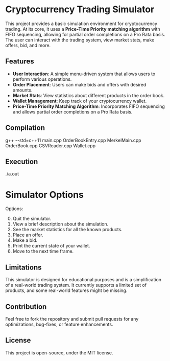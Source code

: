 # Cryptocurrency Trading Simulator

This project provides a basic simulation environment for cryptocurrency trading. At its core, it uses a **Price-Time Priority matching algorithm** with FIFO sequencing, allowing for partial order completions on a Pro Rata basis. The user can interact with the trading system, view market stats, make offers, bid, and more.

## Features

- **User Interaction**: A simple menu-driven system that allows users to perform various operations.
- **Order Placement**: Users can make bids and offers with desired amounts.
- **Market Stats**: View statistics about different products in the order book.
- **Wallet Management**: Keep track of your cryptocurrency wallet.
- **Price-Time Priority Matching Algorithm**: Incorporates FIFO sequencing and allows partial order completions on a Pro Rata basis.

## Compilation 
g++ --std=c++11 main.cpp OrderBookEntry.cpp MerkelMain.cpp OrderBook.cpp CSVReader.cpp Wallet.cpp

## Execution
./a.out

# Simulator Options

Options:

0. Quit the simulator.
1. View a brief description about the simulation.
2. See the market statistics for all the known products.
3. Place an offer.
4. Make a bid.
5. Print the current state of your wallet.
6. Move to the next time frame.

## Limitations

This simulator is designed for educational purposes and is a simplification of a real-world trading system.
It currently supports a limited set of products, and some real-world features might be missing.

## Contribution

Feel free to fork the repository and submit pull requests for any optimizations, bug-fixes, or feature enhancements.

## License

This project is open-source, under the MIT license.

